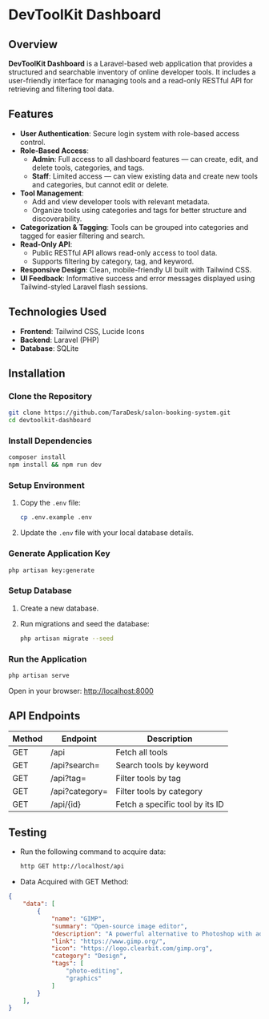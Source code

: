 # DevToolKit Dashboard

## Overview

**DevToolKit Dashboard** is a Laravel-based web application that provides a structured and searchable inventory of online developer tools. It includes a user-friendly interface for managing tools and a read-only RESTful API for retrieving and filtering tool data.

## Features

* **User Authentication**: Secure login system with role-based access control.
* **Role-Based Access**:
  * **Admin**: Full access to all dashboard features — can create, edit, and delete tools, categories, and tags.
  * **Staff**: Limited access — can view existing data and create new tools and categories, but cannot edit or delete.
* **Tool Management**:
  * Add and view developer tools with relevant metadata.
  * Organize tools using categories and tags for better structure and discoverability.
* **Categorization & Tagging**: Tools can be grouped into categories and tagged for easier filtering and search.
* **Read-Only API**:
  * Public RESTful API allows read-only access to tool data.
  * Supports filtering by category, tag, and keyword.
* **Responsive Design**: Clean, mobile-friendly UI built with Tailwind CSS.
* **UI Feedback**: Informative success and error messages displayed using Tailwind-styled Laravel flash sessions.

## Technologies Used

* **Frontend**: Tailwind CSS, Lucide Icons
* **Backend**: Laravel (PHP)
* **Database**: SQLite

## Installation

### Clone the Repository

```bash
git clone https://github.com/TaraDesk/salon-booking-system.git
cd devtoolkit-dashboard
```

### Install Dependencies

```bash
composer install
npm install && npm run dev
```

### Setup Environment

1. Copy the `.env` file:

   ```bash
   cp .env.example .env
   ```
2. Update the `.env` file with your local database details.

### Generate Application Key

```bash
php artisan key:generate
```

### Setup Database

1. Create a new database.
2. Run migrations and seed the database:

   ```bash
   php artisan migrate --seed
   ```

### Run the Application

```bash
php artisan serve
```

Open in your browser:
[http://localhost:8000](http://localhost:8000)

## API Endpoints

| Method | Endpoint        | Description                     |
|--------|-----------------|---------------------------------|
| GET    | /api            | Fetch all tools                 |
| GET    | /api?search=    | Search tools by keyword         |
| GET    | /api?tag=       | Filter tools by tag             |
| GET    | /api?category=  | Filter tools by category        |
| GET    | /api/{id}       | Fetch a specific tool by its ID |

## Testing

- Run the following command to acquire data:
   ```bash
   http GET http://localhost/api
   ```

- Data Acquired with GET Method:

```json
{
    "data": [
        {
            "name": "GIMP",
            "summary": "Open-source image editor",
            "description": "A powerful alternative to Photoshop with advanced editing features.",
            "link": "https://www.gimp.org/",
            "icon": "https://logo.clearbit.com/gimp.org",
            "category": "Design",
            "tags": [
                "photo-editing",
                "graphics"
            ]
        }
    ],
}    
```
